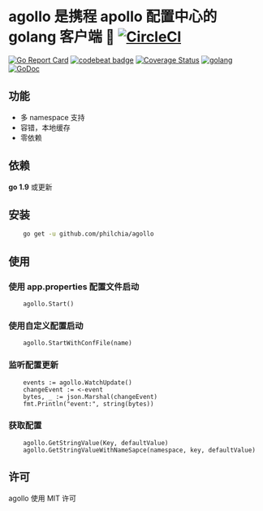 # agollo 是携程 apollo 配置中心的 golang 客户端 🚀 [![CircleCI](https://circleci.com/gh/philchia/agollo/tree/master.svg?style=svg)](https://circleci.com/gh/philchia/agollo/tree/master)

[![Go Report Card](https://goreportcard.com/badge/github.com/philchia/agollo)](https://goreportcard.com/report/github.com/philchia/agollo)
[![codebeat badge](https://codebeat.co/badges/e31b4a09-f531-4b74-a86a-775f46436539)](https://codebeat.co/projects/github-com-philchia-agollo-master)
[![Coverage Status](https://coveralls.io/repos/github/philchia/agollo/badge.svg?branch=master)](https://coveralls.io/github/philchia/agollo?branch=master)
[![golang](https://img.shields.io/badge/Language-Go-green.svg?style=flat)](https://golang.org)
[![GoDoc](https://godoc.org/github.com/philchia/zen?status.svg)](https://godoc.org/github.com/philchia/agollo)

## 功能

* 多 namespace 支持
* 容错，本地缓存
* 零依赖

## 依赖

**go 1.9** 或更新

## 安装

```sh
    go get -u github.com/philchia/agollo
```

## 使用

### 使用 app.properties 配置文件启动

```golang
    agollo.Start()
```

### 使用自定义配置启动

```golang
    agollo.StartWithConfFile(name)
```

### 监听配置更新

```golang
    events := agollo.WatchUpdate()
    changeEvent := <-event
    bytes, _ := json.Marshal(changeEvent)
    fmt.Println("event:", string(bytes))
```

### 获取配置

```golang
    agollo.GetStringValue(Key, defaultValue)
    agollo.GetStringValueWithNameSapce(namespace, key, defaultValue)
```

## 许可

agollo 使用 MIT 许可
